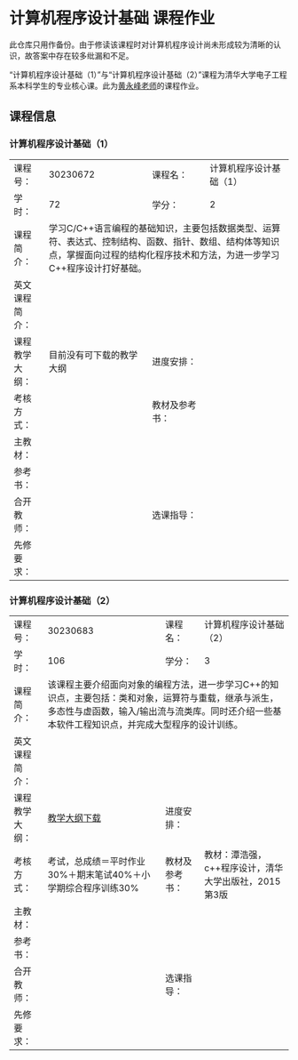 # 计算机程序设计基础 课程作业

此仓库只用作备份。由于修读该课程时对计算机程序设计尚未形成较为清晰的认识，故答案中存在较多纰漏和不足。

“计算机程序设计基础（1）”与“计算机程序设计基础（2）”课程为清华大学电子工程系本科学生的专业核心课。此为[黄永峰老师](http://web.ee.tsinghua.edu.cn/huangyongfeng/zh_CN/index.htm)的课程作业。

## 课程信息

### 计算机程序设计基础（1）
<table>
  <tr>
    <td>课程号：</td>
    <td>30230672</td>
    <td>课程名：</td>
    <td>计算机程序设计基础（1）</td>
  </tr>
  <tr>
    <td>学时：</td>
    <td>72</td>
    <td>学分：</td>
    <td>2</td>
  </tr>
  <tr>
    <td>课程简介：</td>
    <td colspan="3">学习C/C++语言编程的基础知识，主要包括数据类型、运算符、表达式、控制结构、函数、指针、数组、结构体等知识点，掌握面向过程的结构化程序技术和方法，为进一步学习C++程序设计打好基础。</td>
  <tr>
    <td>英文课程简介：</td>
    <td colspan="3"></td>
  </tr>
  <tr>
    <td>课程教学大纲：</td>
    <td>目前没有可下载的教学大纲</td>
    <td>进度安排：</td>
    <td></td>
  </tr>
  <tr>
    <td>考核方式：</td>
    <td></td>
    <td>教材及参考书：</td>
    <td></td>
  </tr>
  <tr>
    <td>主教材：</td>
    <td colspan="3"></td>
  </tr>
  <tr>
    <td>参考书：</td>
    <td colspan="3"></td>
  </tr>
  <tr>
    <td>合开教师：</td>
    <td></td>
    <td>选课指导：</td>
    <td></td>
  </tr>
  <tr>
    <td>先修要求：</td>
    <td colspan="3"></td>
  </tr>
</table>

### 计算机程序设计基础（2）
<table>
  <tr>
    <td>课程号：</td>
    <td>30230683</td>
    <td>课程名：</td>
    <td>计算机程序设计基础（2）</td>
  </tr>
  <tr>
    <td>学时：</td>
    <td>106</td>
    <td>学分：</td>
    <td>3</td>
  </tr>
  <tr>
    <td>课程简介：</td>
    <td colspan="3">该课程主要介绍面向对象的编程方法，进一步学习C++的知识点，主要包括：类和对象，运算符与重载，继承与派生，多态性与虚函数，输入/输出流与流类库。同时还介绍一些基本软件工程知识点，并完成大型程序的设计训练。</td>
  <tr>
    <td>英文课程简介：</td>
    <td colspan="3"></td>
  </tr>
  <tr>
    <td>课程教学大纲：</td>
    <td><a href="http://zhjw.cic.tsinghua.edu.cn/kc.kcKcb.do?m=down&p_id=30230683">教学大纲下载</a></td>
    <td>进度安排：</td>
    <td></td>
  </tr>
  <tr>
    <td>考核方式：</td>
    <td>考试，总成绩＝平时作业30%＋期末笔试40%＋小学期综合程序训练30%</td>
    <td>教材及参考书：</td>
    <td>教材：潭浩强， c++程序设计，清华大学出版社，2015第3版</td>
  </tr>
  <tr>
    <td>主教材：</td>
    <td colspan="3"></td>
  </tr>
  <tr>
    <td>参考书：</td>
    <td colspan="3"></td>
  </tr>
  <tr>
    <td>合开教师：</td>
    <td></td>
    <td>选课指导：</td>
    <td></td>
  </tr>
  <tr>
    <td>先修要求：</td>
    <td colspan="3"></td>
  </tr>
</table>

